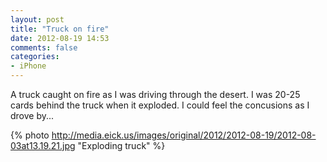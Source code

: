 ```yaml
---
layout: post
title: "Truck on fire"
date: 2012-08-19 14:53
comments: false
categories: 
- iPhone
---
```

A truck caught on fire as I was driving through the desert.  I was 20-25 cards behind the truck when it exploded.  I could feel the concusions as I drove by...

{% photo http://media.eick.us/images/original/2012/2012-08-19/2012-08-03at13.19.21.jpg "Exploding truck" %}

